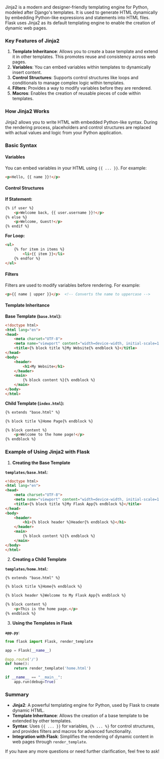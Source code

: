 Jinja2 is a modern and designer-friendly templating engine for Python, modeled after Django's templates. It is used to generate HTML dynamically by embedding Python-like expressions and statements into HTML files. Flask uses Jinja2 as its default templating engine to enable the creation of dynamic web pages.

### Key Features of Jinja2

1. **Template Inheritance**: Allows you to create a base template and extend it in other templates. This promotes reuse and consistency across web pages.
2. **Variables**: You can embed variables within templates to dynamically insert content.
3. **Control Structures**: Supports control structures like loops and conditionals to manage complex logic within templates.
4. **Filters**: Provides a way to modify variables before they are rendered.
5. **Macros**: Enables the creation of reusable pieces of code within templates.

### How Jinja2 Works

Jinja2 allows you to write HTML with embedded Python-like syntax. During the rendering process, placeholders and control structures are replaced with actual values and logic from your Python application.

### Basic Syntax

#### Variables

You can embed variables in your HTML using `{{ ... }}`. For example:

```html
<p>Hello, {{ name }}!</p>
```

#### Control Structures

**If Statement:**

```html
{% if user %}
    <p>Welcome back, {{ user.username }}!</p>
{% else %}
    <p>Welcome, Guest!</p>
{% endif %}
```

**For Loop:**

```html
<ul>
    {% for item in items %}
        <li>{{ item }}</li>
    {% endfor %}
</ul>
```

#### Filters

Filters are used to modify variables before rendering. For example:

```html
<p>{{ name | upper }}</p>  <!-- Converts the name to uppercase -->
```

#### Template Inheritance

**Base Template (`base.html`):**

```html
<!doctype html>
<html lang="en">
<head>
    <meta charset="UTF-8">
    <meta name="viewport" content="width=device-width, initial-scale=1.0">
    <title>{% block title %}My Website{% endblock %}</title>
</head>
<body>
    <header>
        <h1>My Website</h1>
    </header>
    <main>
        {% block content %}{% endblock %}
    </main>
</body>
</html>
```

**Child Template (`index.html`):**

```html
{% extends "base.html" %}

{% block title %}Home Page{% endblock %}

{% block content %}
    <p>Welcome to the home page!</p>
{% endblock %}
```

### Example of Using Jinja2 with Flask

1. **Creating the Base Template**

**`templates/base.html`**:

```html
<!doctype html>
<html lang="en">
<head>
    <meta charset="UTF-8">
    <meta name="viewport" content="width=device-width, initial-scale=1.0">
    <title>{% block title %}My Flask App{% endblock %}</title>
</head>
<body>
    <header>
        <h1>{% block header %}Header{% endblock %}</h1>
    </header>
    <main>
        {% block content %}{% endblock %}
    </main>
</body>
</html>
```

2. **Creating a Child Template**

**`templates/home.html`**:

```html
{% extends "base.html" %}

{% block title %}Home{% endblock %}

{% block header %}Welcome to My Flask App{% endblock %}

{% block content %}
    <p>This is the home page.</p>
{% endblock %}
```

3. **Using the Templates in Flask**

**`app.py`**:

```python
from flask import Flask, render_template

app = Flask(__name__)

@app.route('/')
def home():
    return render_template('home.html')

if __name__ == "__main__":
    app.run(debug=True)
```

### Summary

- **Jinja2**: A powerful templating engine for Python, used by Flask to create dynamic HTML.
- **Template Inheritance**: Allows the creation of a base template to be extended by other templates.
- **Syntax**: Uses `{{ ... }}` for variables, `{% ... %}` for control structures, and provides filters and macros for advanced functionality.
- **Integration with Flask**: Simplifies the rendering of dynamic content in web pages through `render_template`.

If you have any more questions or need further clarification, feel free to ask!
